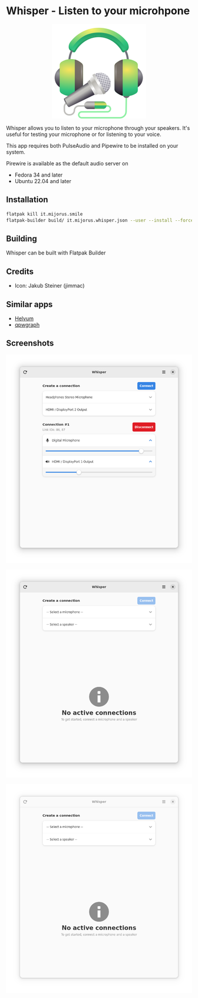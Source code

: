 # Whisper - Listen to your microhpone

<p align="center">
<img src="data/icons/hicolor/scalable/apps/it.mijorus.whisper.svg">
</p>

Whisper allows you to listen to your microphone through your speakers. It's useful for testing your microphone or for listening to your voice.

This app requires both PulseAudio and Pipewire to be installed on your system.

Pirewire is available as the default audio server on 
- Fedora 34 and later
- Ubuntu 22.04 and later


## Installation

```bash
flatpak kill it.mijorus.smile
flatpak-builder build/ it.mijorus.whisper.json --user --install --force-clean
```

## Building

Whisper can be built with Flatpak Builder

## Credits

- Icon: Jakub Steiner (jimmac)

## Similar apps

- [Helvum](https://gitlab.freedesktop.org/pipewire/helvum)
- [qpwgraph](https://flathub.org/apps/details/org.rncbc.qpwgraph)

## Screenshots

<p align="center">
<img src="docs/img1.png">
</p>
<p align="center">
<img src="docs/img4.png">
</p>
<p align="center">
<img src="docs/img3.png">
</p>
